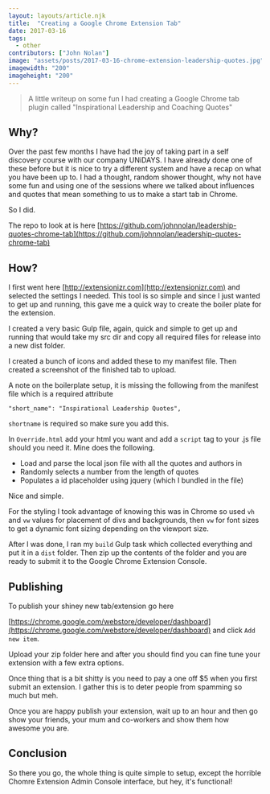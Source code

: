 ```yaml
---
layout: layouts/article.njk
title:  "Creating a Google Chrome Extension Tab"
date: 2017-03-16
tags: 
  - other
contributors: ["John Nolan"]
image: "assets/posts/2017-03-16-chrome-extension-leadership-quotes.jpg"
imagewidth: "200"
imageheight: "200"
---
```


> A little writeup on some fun I had creating a Google Chrome
tab plugin called "Inspirational Leadership and Coaching Quotes"

## Why?
Over the past few months I have had the joy of taking part in
a self discovery course with our company UNiDAYS. I have already done
one of these before but it is nice to try a different system
and have a recap on what you have been up to. I had a thought,
random shower thought, why not have some fun and using one
of the sessions where we talked about influences and quotes
that mean something to us to make a start tab in Chrome. 

So I did.

The repo to look at is here [https://github.com/johnnolan/leadership-quotes-chrome-tab](https://github.com/johnnolan/leadership-quotes-chrome-tab)

## How?
I first went here [http://extensionizr.com](http://extensionizr.com) 
and selected the settings I needed. This tool is so simple and 
since I just wanted to get up and running, this gave me a quick
way to create the boiler plate for the extension.

I created a very basic Gulp file, again, quick and simple to
get up and running that would take my src dir and copy all
required files for release into a new dist folder.

I created a bunch of icons and added these to my manifest file.
 Then created a screenshot of the finished tab to upload.
 
A note on the boilerplate setup, it is missing the following 
from the manifest file which is a required attribute

```"short_name": "Inspirational Leadership Quotes",```

```shortname``` is required so make sure you add this.

In ```Override.html``` add your html you want and add a ```script```
tag to your .js file should you need it. Mine does the following.

* Load and parse the local json file with all the quotes and
authors in
* Randomly selects a number from the length of quotes
* Populates a id placeholder using jquery (which I bundled
in the file)

Nice and simple.

For the styling I took advantage of knowing this was in Chrome
so used ```vh``` and ```vw``` values for placement of divs and
backgrounds, then ```vw``` for font sizes to get a dynamic font
sizing depending on the viewport size.

After I was done, I ran my ```build``` Gulp task which collected
everything and put it in a ```dist``` folder. Then zip up the contents
of the folder and you are ready to submit it to the Google
Chrome Extension Console.

## Publishing
To publish your shiney new tab/extension go here

[https://chrome.google.com/webstore/developer/dashboard](https://chrome.google.com/webstore/developer/dashboard)
and click ```Add new item```.

Upload your zip folder here and after you should find you can 
fine tune your extension with a few extra options.

Once thing that is a bit shitty is you need to pay a one off $5 
when you first submit an extension. I gather this is to deter 
people from spamming so much but meh.

Once you are happy publish your extension, wait up to an hour 
and then go show your friends, your mum and co-workers and 
show them how awesome you are.

## Conclusion
So there you go, the whole thing is quite simple to setup, except
the horrible Chomre Extension Admin Console interface, but hey,
it's functional!
